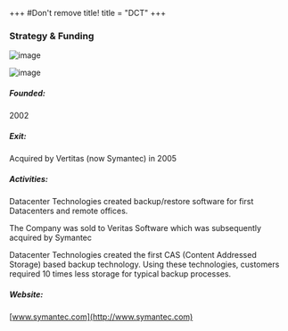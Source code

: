 +++
#Don't remove title!
title = "DCT"
+++

### Strategy & Funding

![image](img/logo-dct.png)

![image](img//logo-symantec.png)

##### Founded:

2002

##### Exit:

Acquired by Vertitas (now Symantec) in 2005

##### Activities:

Datacenter Technologies created backup/restore software for first Datacenters and remote offices.

The Company was sold to Veritas Software which was subsequently acquired by Symantec

Datacenter Technologies created the first CAS (Content Addressed Storage) based backup technology. Using these technologies, customers required 10 times less storage for typical backup processes.

##### Website:

[www.symantec.com](http://www.symantec.com)

